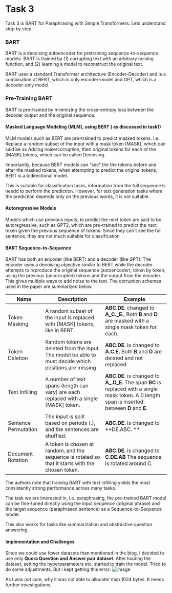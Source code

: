 # Task 3
Task 3 is BART for Paraphrasing with Simple Transformers. Lets understand step by step.
### BART
BART is a denoising autoencoder for pretraining sequence-to-sequence models. BART is trained by (1) corrupting text with an arbitrary noising function, and (2) learning a model to reconstruct the original text.

BART uses a standard Transformer architecture (Encoder-Decoder) and is a combination of BERT, which is only encoder-model and GPT, which is a decoder-only model.

### Pre-Training BART
BART is pre-trained by minimizing the cross-entropy loss between the decoder output and the original sequence.

#### Masked Language Modeling (MLM), using BERT ( as discussed in task1)
MLM models such as BERT are pre-trained to predict masked tokens. i.e. Replace a random subset of the input with a mask token [MASK], which can said be as Adding noise/corruption, then original tokens for each of the [MASK] tokens, which can be called Denoising.

Importantly, because BERT models can “see” the the tokens before and after the masked tokens, when attempting to predict the original tokens, BERT is a bidirectional model.

This is suitable for classification tasks, information from the full sequence is needd to perform the prediction. However, for text generation tasks where the prediction depends only on the previous words, it is not suitable.

#### Autoregressive Models
Models which use previous inputs, to predict the next token are said to be autoregressive, such as GPT2, which are pre-trained to predict the next token given the previous sequence of tokens. Since they can't see the full sentence, they are not much suitable for classification

#### BART Sequence-to-Sequence
BART has both an encoder (like BERT) and a decoder (like GPT). The encoder uses a denoising objective similar to BERT while the decoder attempts to reproduce the original sequence (autoencoder), token by token, using the previous (uncorrupted) tokens and the output from the encoder. This gives multiple ways to add noise to the text. The corruption schemes used in the paper are summarized below.

Name | Description | Example 
-----|---------|---------
Token Masking | A random subset of the input is replaced with [MASK] tokens, like in BERT. | **ABC.DE.** changed to **A_C._E.**, 	Both **B** and **D** are masked with a single mask token for each.
Token Deletion | Random tokens are deleted from the input. The model be able to must decide which positions are missing | **ABC.DE.** is changed to 	**A.C.E.**	Both **B** and **D** are deleted and not replaced. 
Text Infilling | A number of text spans (length can vary) are each replaced with a single [MASK] token.| **ABC.DE.** is changed to 	**A_.D_E.** The span **BC** is replaced with a single mask token. A 0 length span is inserted between **D** and **E**. 
Sentence Permutation | The input is split based on periods (.), and the sentences are shuffled.| **ABC.DE.** is changed to 	**DE.ABC. **
Document Rotation |  A token is chosen at random, and the sequence is rotated so that it starts with the chosen token. |**ABC.DE.**	is changed to **C.DE.AB**	The sequence is rotated around C. 

The authors note that training BART with text infilling yields the most consistently strong performance across many tasks.

The task we are interested in, i.e. paraphrasing, the pre-trained BART model can be fine-tuned directly using the input sequence (original phrase) and the target sequence (paraphrased sentence) as a Sequence-to-Sequence model.

This also works for tasks like summarization and abstractive question answering.

#### Implementation and Challenges
Since we could use fewer datasets than mentioned in the blog, I decided to use only **Quora Question and Answer pair dataset**.
After loading the dataset, setting the hyperparameters etc. started to train the model. Tried to do some adjustments. But I kept getting this error:
![image](https://user-images.githubusercontent.com/82941475/129172275-f9792f0f-b4c0-4f1e-a804-1a5627185858.png)

As I was not sure, why it was not able to allocate/ map 1024 bytes. It needs further investigations.


